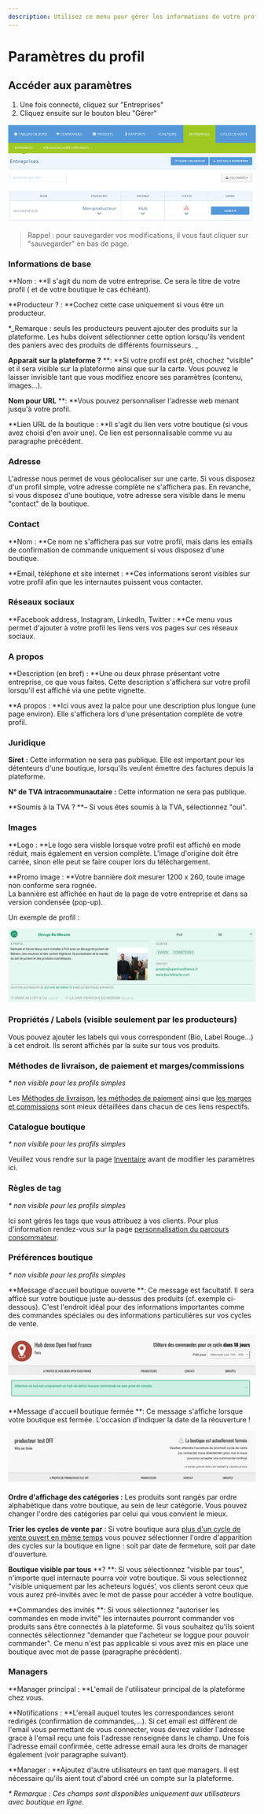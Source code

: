```yaml
---
description: Utilisez ce menu pour gérer les informations de votre profil
---
```


# Paramètres du profil

## Accéder aux paramètres

1. Une fois connecté, cliquez sur "Entreprises"
2. Cliquez ensuite sur le bouton bleu "Gérer"

![](../.gitbook/assets/image%20%286%29.png)

> Rappel : pour sauvegarder vos modifications, il vous faut cliquer sur "sauvegarder" en bas de page.

### Informations de base

**Nom : **Il s'agit du nom de votre entreprise. Ce sera le titre de votre profil \( et de votre boutique le cas échéant\).

**Producteur ? : **Cochez cette case uniquement si vous être un producteur.

\*_Remarque : seuls les producteurs peuvent ajouter des produits sur la plateforme. Les hubs doivent sélectionner cette option lorsqu'ils vendent des paniers avec des produits de différents fournisseurs. _

**Apparait sur la plateforme ?** **: **Si votre profil est prêt, chochez "visible" et il sera visible sur la plateforme ainsi que sur la carte. Vous pouvez le laisser invisible tant que vous modifiez encore ses paramètres \(contenu, images...\).

**Nom pour URL** **: **Vous pouvez personnaliser l'adresse web menant jusqu'à votre profil.

**Lien URL de la boutique : **Il s'agit du lien vers votre boutique \(si vous avez choisi d'en avoir une\). Ce lien est personnalisable comme vu au paragraphe précédent.

### Adresse

L'adresse nous permet de vous géolocaliser sur une carte. Si vous disposez d'un profil simple, votre adresse complète ne s'affichera pas. En revanche, si vous disposez d'une boutique, votre adresse sera visible dans le menu "contact" de la boutique.

### Contact

**Nom : **Ce nom ne s'affichera pas sur votre profil, mais dans les emails de confirmation de commande uniquement si vous disposez d'une boutique.

**Email, téléphone et site internet : **Ces informations seront visibles sur votre profil afin que les internautes puissent vous contacter.

### Réseaux sociaux

**Facebook address, Instagram, LinkedIn, Twitter : **Ce menu vous permet d'ajouter à votre profil les liens vers vos pages sur ces réseaux sociaux.

### A propos

**Description \(en bref\) : **Une ou deux phrase présentant votre entreprise, ce que vous faites. Cette description s'affichera sur votre profil lorsqu'il est affiché via une petite vignette.

**A propos : **Ici vous avez la palce pour une description plus longue \(une page environ\). Elle s'affichera lors d'une présentation complète de votre profil.

### Juridique

**Siret** **:** Cette information ne sera pas publique. Elle est important pour les détenteurs d'une boutique, lorsqu'ils veulent émettre des factures depuis la plateforme.

**N° de TVA intracommunautaire :** Cette information ne sera pas publique.

**Soumis à la TVA ? **– Si vous êtes soumis à la TVA, sélectionnez "oui".

### Images

**Logo : **Le logo sera viisble lorsque votre profil est affiché en mode réduit, mais également en version complète. L'image d'origine doit être carrée, sinon elle peut se faire couper lors du téléchargement.

**Promo image : **Votre bannière doit mesurer 1200 x 260, toute image non conforme sera rognée.  
 La bannière est affichée en haut de la page de votre entreprise et dans sa version condensée \(pop-up\).

Un exemple de profil :

![](../.gitbook/assets/image%20%2829%29.png)

### Propriétés / Labels \(visible seulement par les producteurs\)

Vous pouvez ajouter les labels qui vous correspondent \(Bio, Label Rouge...\) à cet endroit. Ils seront affichés par la suite sur tous vos produits.

### Méthodes de livraison, de paiement et marges/commissions

_\* non visible pour les profils simples_

Les [Méthodes de livraison](types-de-livraisons.md), [les méthodes de paiement](https://github.com/ofnuserguidefr/guide-utilisateur-open-food-france/tree/f72c4e0a78bb6dc0c5b39249e706b0dbac84df5f/payment-methods-2.md) ainsi que [les marges et commissions](frais-et-taxes.md) sont mieux détaillées dans chacun de ces liens respectifs.

### Catalogue boutique

_\* non visible pour les profils simples_

Veuillez vous rendre sur la page [Inventaire](../fonctionnalites-avancees/produits/inventory-tool.md) avant de modifier les paramètres ici.

### Règles de tag

_\* non visible pour les profils simples_

Ici sont gérés les tags que vous attribuez à vos clients. Pour plus d'information rendez-vous sur la page [personnalisation du parcours consommateur](../fonctionnalites-avancees/mise-en-place-dune-boutique/customized-shopping-experience.md).

### Préférences boutique

_\* non visible pour les profils simples_

**Message d'accueil boutique ouverte **: Ce message est facultatif. Il sera afficé sur votre boutique juste au-dessus des produits \(cf. exemple ci-dessous\). C'est l'endroit idéal pour des informations importantes comme des commandes spéciales ou des informations particulières sur vos cycles de vente. 

![](../.gitbook/assets/image%20%2824%29.png)

**Message d'accueil boutique fermée **: Ce message s'affiche lorsque votre boutique est fermée. L'occasion d'indiquer la date de la réouverture !

![](../.gitbook/assets/image%20%2814%29.png)

**Ordre d'affichage des catégories :** Les produits sont rangés par ordre alphabétique dans votre boutique, au sein de leur catégorie. Vous pouvez changer l'ordre des catégories par celui qui vous convient le mieux.

**Trier les cycles de vente par** : Si votre boutique aura [plus d'un cycle de vente ouvert en même temps](../fonctionnalites-avancees/cycles-de-vente/opening-more-than-one-order-cycle.md) vous pouvez sélectionner l'ordre d'apparition des cycles sur la boutique en ligne : soit par date de fermeture, soit par date d'ouverture.

**Boutique visible par tous** **? **: Si vous sélectionnez "visible par tous", n'importe quel internaute pourra voir votre boutique. Si vous selectionnez "visible uniquement par les acheteurs logués’, vos clients seront ceux que vous aurez pré-invités avec le mot de passe pour accéder à votre boutique.

**Commandes des invités **: Si vous sélectionnez "autoriser les commandes en mode invité" les internautes pourront commander vos produits sans être connectés à la plateforme. Si vous souhaitez qu'ils soient connectés sélectionnez "demander que l'acheteur se loggue pour pouvoir commander". Ce menu n'est pas applicable si vous avez mis en place une boutique avec mot de passe \(paragraphe précédent\).

### Managers

**Manager principal : **L'email de l'utilisateur principal de la plateforme chez vous.

**Notifications : **L'email auquel toutes les correspondances seront redirigés \(confirmation de commandes,...\). Si cet email est différent de l'email vous permettant de vous connecter, vous devrez valider l'adresse grace à l'email reçu une fois l'adresse renseignée dans le champ. Une fois l'adresse email confirmée, cette adresse email aura les droits de manager également \(voir paragraphe suivant\).

**Manager : **Ajoutez d'autre utilisateurs en tant que managers. Il est nécessaire qu'ils aient tout d'abord créé un compte sur la plateforme.

_\* Remarque : Ces champs sont disponibles uniquement aux utilisateurs avec boutique en ligne._

